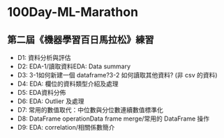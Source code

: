 # 100Day-ML-Marathon
## 第二屆《機器學習百日馬拉松》練習
* D1: 資料分析與評估
* D2: EDA-1/讀取資料EDA: Data summary
* D3: 3-1如何新建一個 dataframe?3-2 如何讀取其他資料? (非 csv 的資料)
* D4: EDA: 欄位的資料類型介紹及處理
* D5: EDA資料分佈
* D6: EDA: Outlier 及處理
* D7: 常用的數值取代：中位數與分位數連續數值標準化
* D8: DataFrame operationData frame merge/常用的 DataFrame 操作
* D9: EDA: correlation/相關係數簡介

